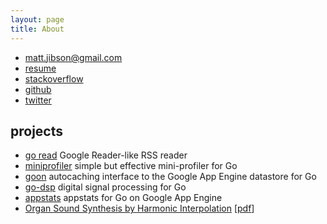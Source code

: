```yaml
---
layout: page
title: About
---
```


* [matt.jibson@gmail.com](mailto:matt.jibson@gmail.com)
* [resume](https://careers.stackoverflow.com/mjibson)
* [stackoverflow](http://stackoverflow.com/users/864236/mjibson)
* [github](https://github.com/mjibson/)
* [twitter](https://twitter.com/mjibson)

## projects

* [go read](https://www.goread.io/) Google Reader-like RSS reader
* [miniprofiler](https://github.com/MiniProfiler/go) simple but effective mini-profiler for Go
* [goon](https://github.com/mjibson/goon) autocaching interface to the Google App Engine datastore for Go
* [go-dsp](https://github.com/mjibson/go-dsp) digital signal processing for Go
* [appstats](https://github.com/mjibson/appstats) appstats for Go on Google App Engine
* [Organ Sound Synthesis by Harmonic Interpolation](/pubs/schalmei) [[pdf](/pubs/schalmei/schalmei.pdf)]
